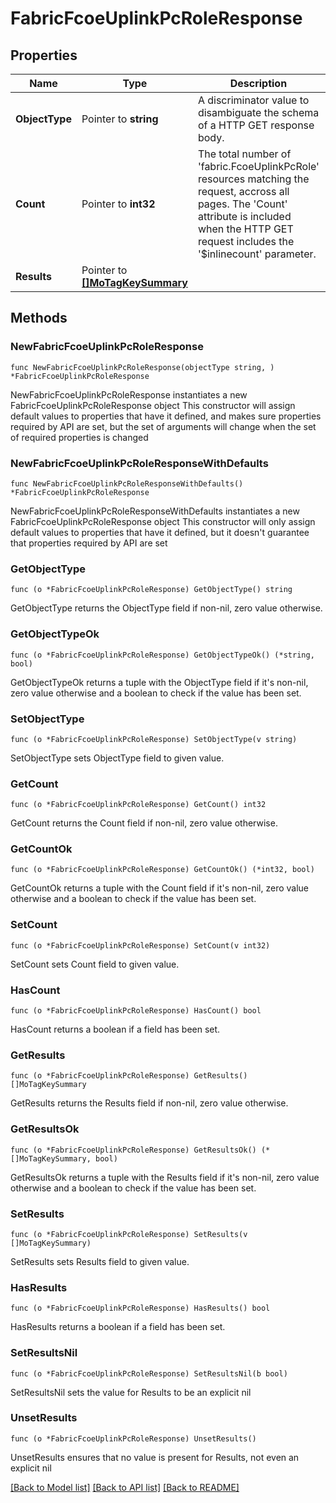 # FabricFcoeUplinkPcRoleResponse

## Properties

Name | Type | Description | Notes
------------ | ------------- | ------------- | -------------
**ObjectType** | Pointer to **string** | A discriminator value to disambiguate the schema of a HTTP GET response body. | 
**Count** | Pointer to **int32** | The total number of &#39;fabric.FcoeUplinkPcRole&#39; resources matching the request, accross all pages. The &#39;Count&#39; attribute is included when the HTTP GET request includes the &#39;$inlinecount&#39; parameter. | [optional] 
**Results** | Pointer to [**[]MoTagKeySummary**](mo.TagKeySummary.md) |  | [optional] 

## Methods

### NewFabricFcoeUplinkPcRoleResponse

`func NewFabricFcoeUplinkPcRoleResponse(objectType string, ) *FabricFcoeUplinkPcRoleResponse`

NewFabricFcoeUplinkPcRoleResponse instantiates a new FabricFcoeUplinkPcRoleResponse object
This constructor will assign default values to properties that have it defined,
and makes sure properties required by API are set, but the set of arguments
will change when the set of required properties is changed

### NewFabricFcoeUplinkPcRoleResponseWithDefaults

`func NewFabricFcoeUplinkPcRoleResponseWithDefaults() *FabricFcoeUplinkPcRoleResponse`

NewFabricFcoeUplinkPcRoleResponseWithDefaults instantiates a new FabricFcoeUplinkPcRoleResponse object
This constructor will only assign default values to properties that have it defined,
but it doesn't guarantee that properties required by API are set

### GetObjectType

`func (o *FabricFcoeUplinkPcRoleResponse) GetObjectType() string`

GetObjectType returns the ObjectType field if non-nil, zero value otherwise.

### GetObjectTypeOk

`func (o *FabricFcoeUplinkPcRoleResponse) GetObjectTypeOk() (*string, bool)`

GetObjectTypeOk returns a tuple with the ObjectType field if it's non-nil, zero value otherwise
and a boolean to check if the value has been set.

### SetObjectType

`func (o *FabricFcoeUplinkPcRoleResponse) SetObjectType(v string)`

SetObjectType sets ObjectType field to given value.


### GetCount

`func (o *FabricFcoeUplinkPcRoleResponse) GetCount() int32`

GetCount returns the Count field if non-nil, zero value otherwise.

### GetCountOk

`func (o *FabricFcoeUplinkPcRoleResponse) GetCountOk() (*int32, bool)`

GetCountOk returns a tuple with the Count field if it's non-nil, zero value otherwise
and a boolean to check if the value has been set.

### SetCount

`func (o *FabricFcoeUplinkPcRoleResponse) SetCount(v int32)`

SetCount sets Count field to given value.

### HasCount

`func (o *FabricFcoeUplinkPcRoleResponse) HasCount() bool`

HasCount returns a boolean if a field has been set.

### GetResults

`func (o *FabricFcoeUplinkPcRoleResponse) GetResults() []MoTagKeySummary`

GetResults returns the Results field if non-nil, zero value otherwise.

### GetResultsOk

`func (o *FabricFcoeUplinkPcRoleResponse) GetResultsOk() (*[]MoTagKeySummary, bool)`

GetResultsOk returns a tuple with the Results field if it's non-nil, zero value otherwise
and a boolean to check if the value has been set.

### SetResults

`func (o *FabricFcoeUplinkPcRoleResponse) SetResults(v []MoTagKeySummary)`

SetResults sets Results field to given value.

### HasResults

`func (o *FabricFcoeUplinkPcRoleResponse) HasResults() bool`

HasResults returns a boolean if a field has been set.

### SetResultsNil

`func (o *FabricFcoeUplinkPcRoleResponse) SetResultsNil(b bool)`

 SetResultsNil sets the value for Results to be an explicit nil

### UnsetResults
`func (o *FabricFcoeUplinkPcRoleResponse) UnsetResults()`

UnsetResults ensures that no value is present for Results, not even an explicit nil

[[Back to Model list]](../README.md#documentation-for-models) [[Back to API list]](../README.md#documentation-for-api-endpoints) [[Back to README]](../README.md)


